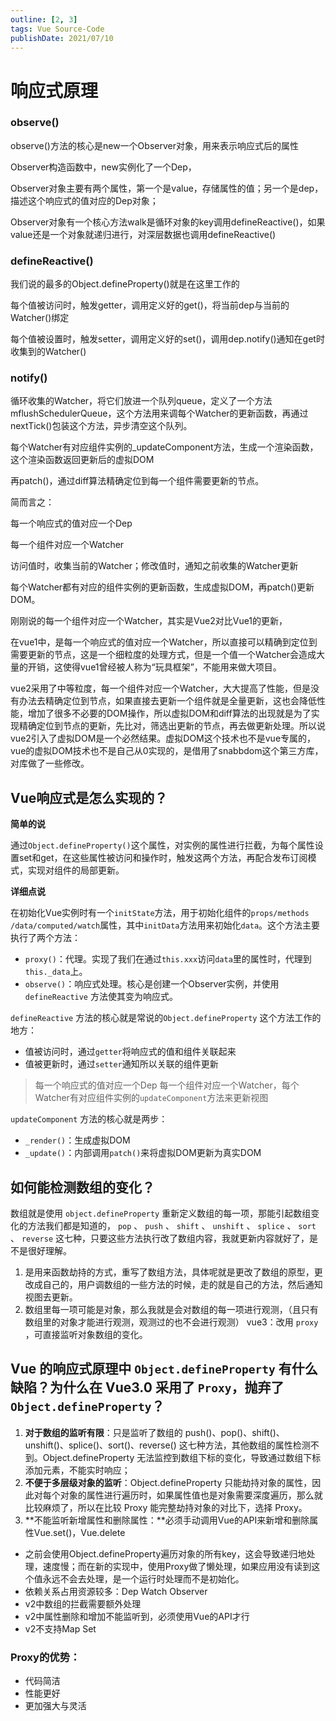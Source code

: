 ```yaml
---
outline: [2, 3]
tags: Vue Source-Code
publishDate: 2021/07/10
---
```


# 响应式原理



### observe()

observe()方法的核心是new一个Observer对象，用来表示响应式后的属性

Observer构造函数中，new实例化了一个Dep，

Observer对象主要有两个属性，第一个是value，存储属性的值；另一个是dep，描述这个响应式的值对应的Dep对象；

Observer对象有一个核心方法walk是循环对象的key调用defineReactive()，如果value还是一个对象就递归进行，对深层数据也调用defineReactive()

### defineReactive()

我们说的最多的Object.defineProperty()就是在这里工作的

每个值被访问时，触发getter，调用定义好的get()，将当前dep与当前的Watcher()绑定

每个值被设置时，触发setter，调用定义好的set()，调用dep.notify()通知在get时收集到的Watcher()

### notify()

循环收集的Watcher，将它们放进一个队列queue，定义了一个方法mflushSchedulerQueue，这个方法用来调每个Watcher的更新函数，再通过nextTick()包装这个方法，异步清空这个队列。

每个Watcher有对应组件实例的_updateComponent方法，生成一个渲染函数，这个渲染函数返回更新后的虚拟DOM

再patch()，通过diff算法精确定位到每一个组件需要更新的节点。

简而言之：

每一个响应式的值对应一个Dep

每一个组件对应一个Watcher

访问值时，收集当前的Watcher；修改值时，通知之前收集的Watcher更新

每个Watcher都有对应的组件实例的更新函数，生成虚拟DOM，再patch()更新DOM。

刚刚说的每一个组件对应一个Watcher，其实是Vue2对比Vue1的更新，

在vue1中，是每一个响应式的值对应一个Watcher，所以直接可以精确到定位到需要更新的节点，这是一个细粒度的处理方式，但是一个值一个Watcher会造成大量的开销，这使得vue1曾经被人称为“玩具框架”，不能用来做大项目。

vue2采用了中等粒度，每一个组件对应一个Watcher，大大提高了性能，但是没有办法去精确定位到节点，如果直接去更新一个组件就是全量更新，这也会降低性能，增加了很多不必要的DOM操作，所以虚拟DOM和diff算法的出现就是为了实现精确定位到节点的更新，先比对，筛选出更新的节点，再去做更新处理。所以说vue2引入了虚拟DOM是一个必然结果。虚拟DOM这个技术也不是vue专属的，vue的虚拟DOM技术也不是自己从0实现的，是借用了snabbdom这个第三方库，对库做了一些修改。

## Vue响应式是怎么实现的？

**简单的说**

通过`Object.defineProperty()`这个属性，对实例的属性进行拦截，为每个属性设置set和get，在这些属性被访问和操作时，触发这两个方法，再配合发布订阅模式，实现对组件的局部更新。

**详细点说**

在初始化Vue实例时有一个`initState`方法，用于初始化组件的`props/methods /data/computed/watch`属性，其中`initData`方法用来初始化`data`。这个方法主要执行了两个方法：

- `proxy()`：代理。实现了我们在通过`this.xxx`访问`data`里的属性时，代理到`this._data`上。
- `observe()`：响应式处理。核心是创建一个Observer实例，并使用`defineReactive` 方法使其变为响应式。

`defineReactive` 方法的核心就是常说的`Object.defineProperty` 这个方法工作的地方：

- 值被访问时，通过`getter`将响应式的值和组件关联起来
- 值被更新时，通过`setter`通知所以关联的组件更新

> 每一个响应式的值对应一个Dep
每一个组件对应一个Watcher，每个Watcher有对应组件实例的`updateComponent`方法来更新视图
> 

`updateComponent` 方法的核心就是两步：

- `_render()`：生成虚拟DOM
- `_update()`：内部调用`patch()`来将虚拟DOM更新为真实DOM

## 如何能检测数组的变化？

数组就是使用 `object.defineProperty` 重新定义数组的每一项，那能引起数组变化的方法我们都是知道的， `pop` 、 `push` 、 `shift` 、 `unshift` 、 `splice` 、 `sort` 、 `reverse` 这七种，只要这些方法执行改了数组内容，我就更新内容就好了，是不是很好理解。
1. 是用来函数劫持的方式，重写了数组方法，具体呢就是更改了数组的原型，更改成自己的，用户调数组的一些方法的时候，走的就是自己的方法，然后通知视图去更新。
2. 数组里每一项可能是对象，那么我就是会对数组的每一项进行观测，（且只有数组里的对象才能进行观测，观测过的也不会进行观测）
vue3：改用 `proxy` ，可直接监听对象数组的变化。

## Vue 的响应式原理中 `Object.defineProperty` 有什么缺陷？为什么在 Vue3.0 采用了 `Proxy`，抛弃了 `Object.defineProperty`？

1. **对于数组的监听有限**：只是监听了数组的 push()、pop()、shift()、unshift()、splice()、sort()、reverse() 这七种方法，其他数组的属性检测不到。Object.defineProperty 无法监控到数组下标的变化，导致通过数组下标添加元素，不能实时响应；
2. **不便于多层级对象的监听**：Object.defineProperty 只能劫持对象的属性，因此对每个对象的属性进行遍历时，如果属性值也是对象需要深度遍历，那么就比较麻烦了，所以在比较 Proxy 能完整劫持对象的对比下，选择
Proxy。
3. **不能监听新增属性和删除属性：**必须手动调用Vue的API来新增和删除属性Vue.set()，Vue.delete

- 之前会使用Object.defineProperty遍历对象的所有key，这会导致递归地处理，速度慢；而在新的实现中，使用Proxy做了懒处理，如果应用没有读到这个值永远不会去处理，是一个运行时处理而不是初始化。
- 依赖关系占用资源较多：Dep Watch Observer
- v2中数组的拦截需要额外处理
- v2中属性删除和增加不能监听到，必须使用Vue的API才行
- v2不支持Map Set

### Proxy的优势：

- 代码简洁
- 性能更好
- 更加强大与灵活